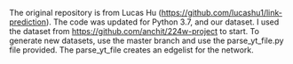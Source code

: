 The original repository is from Lucas Hu (https://github.com/lucashu1/link-prediction). 
The code was updated for Python 3.7, and our dataset. I used the dataset from https://github.com/anchit/224w-project to start.
To generate new datasets, use the master branch and use the parse_yt_file.py file provided. The parse_yt_file creates an edgelist for the network.
